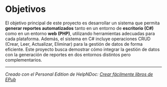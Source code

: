 # Objetivos

El objetivo principal de este proyecto es desarrollar un sistema que permita **generar reportes automatizados** tanto en un entorno de **escritorio (C#)** como en un entorno **web (PHP)**, utilizando herramientas adecuadas para cada plataforma. Además, el sistema en C# incluye operaciones CRUD (Crear, Leer, Actualizar, Eliminar) para la gestión de datos de forma eficiente. Este proyecto busca demostrar cómo integrar la gestión de datos con la generación de reportes en dos entornos distintos pero complementarios.

***
_Creado con el Personal Edition de HelpNDoc: [Crear fácilmente libros de EPub](<https://www.helpndoc.com/es/descubrir-funciones/>)_
